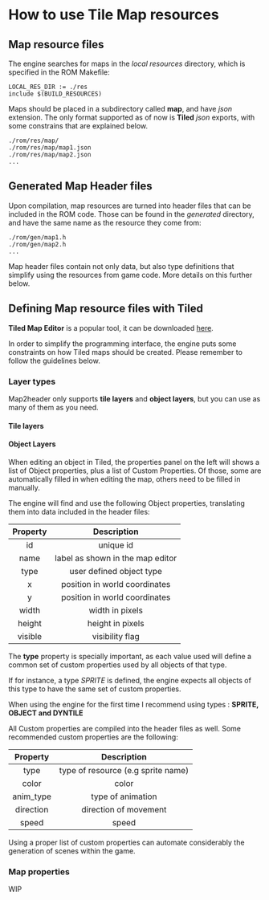 # How to use Tile Map resources

## Map resource files

The engine searches for maps in the *local resources* directory, which is
specified in the ROM Makefile:

```
LOCAL_RES_DIR := ./res
include $(BUILD_RESOURCES)
```

Maps should be placed in a subdirectory called **map**, and have *json*
extension. The only format supported as of now is **Tiled** *json* exports, with
some constrains that are explained below.

```
./rom/res/map/
./rom/res/map/map1.json
./rom/res/map/map2.json
...
```

## Generated Map Header files

Upon compilation, map resources are turned into header files that can be
included in the ROM code. Those can be found in the *generated* directory,
and have the same name as the resource they come from:

```
./rom/gen/map1.h
./rom/gen/map2.h
...
```

Map header files contain not only data, but also type definitions that simplify using
the resources from game code. More details on this further below.


## Defining Map resource files with Tiled

**Tiled Map Editor** is a popular tool, it can be downloaded [here](https://www.mapeditor.org).

In order to simplify the programming interface, the engine puts some constraints
on how Tiled maps should be created. Please remember to follow the guidelines
below.

### Layer types

Map2header only supports **tile layers** and **object layers**, but you can use
as many of them as you need.

#### Tile layers




#### Object Layers

When editing an object in Tiled, the properties panel on the left will shows a
list of Object properties, plus a list of Custom Properties. Of those, some are
automatically filled in when editing the map, others need to be filled in manually.

The engine will find and use the following Object properties, translating them
into data included in the header files:

| Property | Description  |
|:--------:|:------------:|
| id       |  unique id          |
| name     |  label as shown in the map editor           |
| type     |  user defined object type|
| x        |  position in world coordinates          |
| y        |  position in world coordinates      |
| width    |  width in pixels         |
| height   |  height in pixels       |
| visible  |     visibility flag      |

The **type** property is specially important, as each value used will define
a common set of custom properties used by all objects of that type.

If for instance, a type *SPRITE* is defined, the engine expects all objects of
this type to have the same set of custom properties.

When using the engine for the first time I recommend using types : **SPRITE, OBJECT and DYNTILE**

All Custom properties are compiled into the header files as well. Some recommended
custom properties are the following:

| Property | Description  |
|:--------:|:------------:|
| type     |  type of resource (e.g sprite name)        |
| color    |  color           |
| anim_type     |  type of animation |
| direction        |  direction of movement          |
| speed        |  speed      |

Using a proper list of custom properties can automate considerably the generation
of scenes within the game.

### Map properties

WIP
